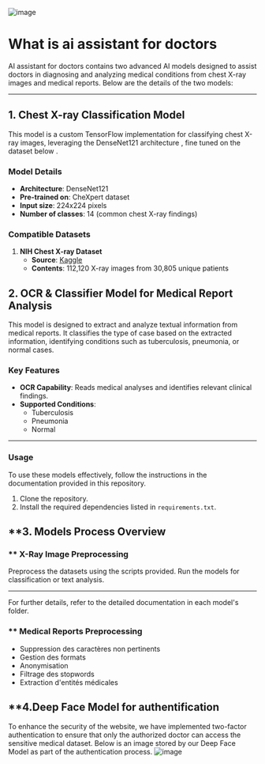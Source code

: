 ![image](https://github.com/user-attachments/assets/0dbfcceb-e74c-415b-99a2-5c80645ff06b)


# What is ai assistant for doctors

AI assistant for doctors contains two advanced AI models designed to assist doctors in diagnosing and analyzing medical conditions from chest X-ray images and medical reports. Below are the details of the two models:

---

## **1. Chest X-ray Classification Model**

This model is a custom TensorFlow implementation for classifying chest X-ray images, leveraging the DenseNet121 architecture , fine tuned on the dataset below .

### **Model Details**
- **Architecture**: DenseNet121
- **Pre-trained on**: CheXpert dataset
- **Input size**: 224x224 pixels
- **Number of classes**: 14 (common chest X-ray findings)

### **Compatible Datasets**
1. **NIH Chest X-ray Dataset**  
   - **Source**: [Kaggle](https://www.kaggle.com/nih-chest-xrays/data)  
   - **Contents**: 112,120 X-ray images from 30,805 unique patients  

## **2. OCR & Classifier Model for Medical Report Analysis**

This model is designed to extract and analyze textual information from medical reports. It classifies the type of case based on the extracted information, identifying conditions such as tuberculosis, pneumonia, or normal cases.

### **Key Features**
- **OCR Capability**: Reads medical analyses and identifies relevant clinical findings.
- **Supported Conditions**:  
  - Tuberculosis  
  - Pneumonia  
  - Normal  

---

### **Usage**

To use these models effectively, follow the instructions in the documentation provided in this repository.

1. Clone the repository.
2. Install the required dependencies listed in `requirements.txt`.


## **3. Models Process Overview
### ** X-Ray Image Preprocessing 
Preprocess the datasets using the scripts provided.
Run the models for classification or text analysis.

---

For further details, refer to the detailed documentation in each model's folder.
### ** Medical Reports Preprocessing 
 - Suppression des caractères non pertinents
 - Gestion des formats
 - Anonymisation
 - Filtrage des stopwords
 - Extraction d'entités médicales
## **4.Deep Face Model for authentification
To enhance the security of the website, we have implemented two-factor authentication to ensure that only the authorized doctor can access the sensitive medical dataset. Below is an image stored by our Deep Face Model as part of the authentication process.
![image](https://github.com/user-attachments/assets/a69ebd95-dab6-4d13-b85e-cbede92e7239)
